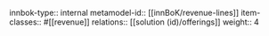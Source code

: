 innbok-type:: internal
metamodel-id:: [[innBoK/revenue-lines]]
item-classes:: #[[revenue]]
relations:: [[solution (id)/offerings]]
weight:: 4


